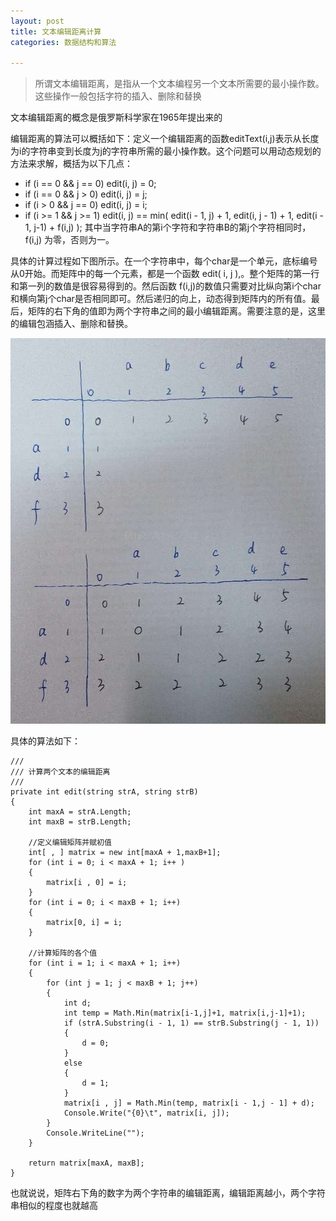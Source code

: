 ```yaml
---
layout: post
title: 文本编辑距离计算
categories: 数据结构和算法

---
```


>所谓文本编辑距离，是指从一个文本编程另一个文本所需要的最小操作数。这些操作一般包括字符的插入、删除和替换

文本编辑距离的概念是俄罗斯科学家在1965年提出来的

编辑距离的算法可以概括如下：定义一个编辑距离的函数editText(i,j)表示从长度为i的字符串变到长度为j的字符串所需的最小操作数。这个问题可以用动态规划的方法来求解，概括为以下几点：

* if (i == 0 && j == 0)  edit(i, j) = 0;
* if (i == 0 && j > 0)   edit(i, j) = j;
* if (i > 0 && j == 0)  edit(i, j) = i;
* if (i >= 1 && j >= 1)  edit(i, j) == min( edit(i - 1, j) + 1, edit(i, j - 1) + 1, edit(i - 1, j-1) + f(i,j) ); 其中当字符串A的第i个字符和字符串B的第j个字符相同时，f(i,j) 为零，否则为一。

具体的计算过程如下图所示。在一个字符串中，每个char是一个单元，底标编号从0开始。而矩阵中的每一个元素，都是一个函数 edit( i, j ),。整个矩阵的第一行和第一列的数值是很容易得到的。然后函数 f(i,j)的数值只需要对比纵向第i个char和横向第j个char是否相同即可。然后递归的向上，动态得到矩阵内的所有值。最后，矩阵的右下角的值即为两个字符串之间的最小编辑距离。需要注意的是，这里的编辑包涵插入、删除和替换。

![](/images/pages/datastructure/textMargin.jpg)

具体的算法如下：

```
///   
/// 计算两个文本的编辑距离  
///   
private int edit(string strA, string strB)  
{  
    int maxA = strA.Length;  
    int maxB = strB.Length;  
  
    //定义编辑矩阵并赋初值  
    int[ , ] matrix = new int[maxA + 1,maxB+1];  
    for (int i = 0; i < maxA + 1; i++ )  
    {  
        matrix[i , 0] = i;  
    }  
    for (int i = 0; i < maxB + 1; i++)  
    {  
        matrix[0, i] = i;  
    }  
  
    //计算矩阵的各个值  
    for (int i = 1; i < maxA + 1; i++)  
    {  
        for (int j = 1; j < maxB + 1; j++)  
        {  
            int d;  
            int temp = Math.Min(matrix[i-1,j]+1, matrix[i,j-1]+1);  
            if (strA.Substring(i - 1, 1) == strB.Substring(j - 1, 1))  
            {  
                d = 0;  
            }  
            else  
            {  
                d = 1;  
            }  
            matrix[i , j] = Math.Min(temp, matrix[i - 1,j - 1] + d);  
            Console.Write("{0}\t", matrix[i, j]);  
        }  
        Console.WriteLine("");  
    }  
  
    return matrix[maxA, maxB];  
}  
```

也就说说，矩阵右下角的数字为两个字符串的编辑距离，编辑距离越小，两个字符串相似的程度也就越高